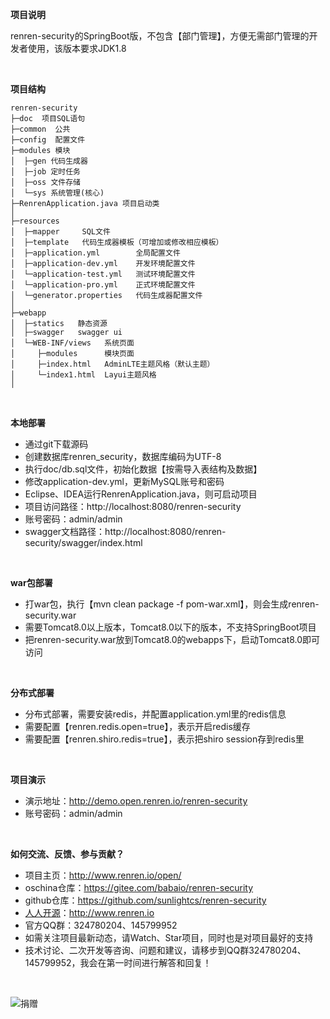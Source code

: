 **项目说明** 

renren-security的SpringBoot版，不包含【部门管理】，方便无需部门管理的开发者使用，该版本要求JDK1.8

<br> 

**项目结构** 
```
renren-security
├─doc  项目SQL语句
├─common  公共
├─config  配置文件
├─modules 模块
│  ├─gen 代码生成器
│  ├─job 定时任务
│  ├─oss 文件存储
│  └─sys 系统管理(核心)
├─RenrenApplication.java 项目启动类
│ 
├─resources 
│  ├─mapper     SQL文件
│  ├─template   代码生成器模板（可增加或修改相应模板）
│  ├─application.yml        全局配置文件
│  ├─application-dev.yml    开发环境配置文件
│  └─application-test.yml   测试环境配置文件
│  └─application-pro.yml    正式环境配置文件
│  └─generator.properties   代码生成器配置文件
│ 
├─webapp 
│  ├─statics   静态资源
│  ├─swagger   swagger ui
│  └─WEB-INF/views   系统页面
│     ├─modules      模块页面
│     ├─index.html   AdminLTE主题风格（默认主题）
│     └─index1.html  Layui主题风格
│

```

<br>

 **本地部署**
- 通过git下载源码
- 创建数据库renren_security，数据库编码为UTF-8
- 执行doc/db.sql文件，初始化数据【按需导入表结构及数据】
- 修改application-dev.yml，更新MySQL账号和密码
- Eclipse、IDEA运行RenrenApplication.java，则可启动项目
- 项目访问路径：http://localhost:8080/renren-security
- 账号密码：admin/admin
- swagger文档路径：http://localhost:8080/renren-security/swagger/index.html

<br>

 **war包部署**
- 打war包，执行【mvn clean package -f pom-war.xml】，则会生成renren-security.war
- 需要Tomcat8.0以上版本，Tomcat8.0以下的版本，不支持SpringBoot项目
- 把renren-security.war放到Tomcat8.0的webapps下，启动Tomcat8.0即可访问

<br>

 **分布式部署**
- 分布式部署，需要安装redis，并配置application.yml里的redis信息
- 需要配置【renren.redis.open=true】，表示开启redis缓存
- 需要配置【renren.shiro.redis=true】，表示把shiro session存到redis里

<br>

 **项目演示**
- 演示地址：http://demo.open.renren.io/renren-security
- 账号密码：admin/admin

<br>

**如何交流、反馈、参与贡献？** 
- 项目主页：http://www.renren.io/open/
- oschina仓库：https://gitee.com/babaio/renren-security
- github仓库：https://github.com/sunlightcs/renren-security
- [人人开源](http://www.renren.io)：http://www.renren.io   
- 官方QQ群：324780204、145799952
- 如需关注项目最新动态，请Watch、Star项目，同时也是对项目最好的支持
- 技术讨论、二次开发等咨询、问题和建议，请移步到QQ群324780204、145799952，我会在第一时间进行解答和回复！

<br>

![捐赠](http://cdn.renren.io/donate.jpg "捐赠") 
